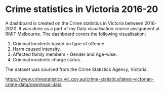 # Crime statistics in Victoria 2016-20
A dashboard is created on the Crime statistics in Victoria between 2016-2020. 
It was done as a part of my Data visualisation course assignment at RMIT Melbourne.
The dashboard covers the following visualisation:
1. Criminal Incidents based on type of offence.
2. Harm caused intensity.
3. Affected family members - Gender and Age-wise.
5. Criminal incidents charge status.


The dataset was sourced from the Crime Statistics Agency, Victoria.

https://www.crimestatistics.vic.gov.au/crime-statistics/latest-victorian-crime-data/download-data
